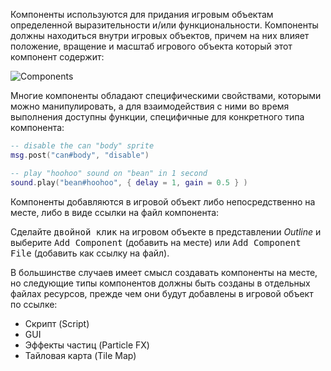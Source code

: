 Компоненты используются для придания игровым объектам определенной выразительности и/или функциональности. Компоненты должны находиться внутри игровых объектов, причем на них влияет положение, вращение и масштаб игрового объекта который этот компонент содержит:

![Components](../shared/images/components.png)

Многие компоненты обладают специфическими свойствами, которыми можно манипулировать, а для взаимодействия с ними во время выполнения доступны функции, специфичные для конкретного типа компонента:

```lua
-- disable the can "body" sprite
msg.post("can#body", "disable")

-- play "hoohoo" sound on "bean" in 1 second
sound.play("bean#hoohoo", { delay = 1, gain = 0.5 } )
```

Компоненты добавляются в игровой объект либо непосредственно на месте, либо в виде ссылки на файл компонента:

Сделайте <kbd>двойной клик</kbd> на игровом объекте в представлении *Outline* и выберите <kbd>Add Component</kbd> (добавить на месте) или <kbd>Add Component File</kbd> (добавить как ссылку на файл).

В большинстве случаев имеет смысл создавать компоненты на месте, но следующие типы компонентов должны быть созданы в отдельных файлах ресурсов, прежде чем они будут добавлены в игровой объект по ссылке:

* Скрипт (Script)
* GUI
* Эффекты частиц (Particle FX)
* Тайловая карта (Tile Map)

